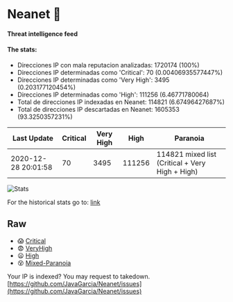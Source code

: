 # Neanet :hocho:
#### Threat intelligence feed
#### The stats:

- Direcciones IP con mala reputacion analizadas: 1720174 (100%)
- Direcciones IP determinadas como 'Critical':  70 (0.00406935577447%)
- Direcciones IP determinadas como 'Very High':  3495 (0.203177120454%)
- Direcciones IP determinadas como 'High':  111256 (6.46771780064)
- Total de direcciones IP indexadas en Neanet:  114821 (6.67496427687%)
- Total de direcciones IP descartadas en Neanet:  1605353 (93.3250357231%)

| Last Update | Critical | Very High | High | Paranoia |
| --- | --- | --- | --- | --- |
| 2020-12-28 20:01:58 | 70 | 3495 | 111256 | 114821 mixed list (Critical + Very High + High)|

![Stats](https://docs.google.com/spreadsheets/d/e/2PACX-1vSnaNMIXVabIpDJjufMlzH7poXnshF3mgd8Is1g9ytUEzVsP5my4Trn8f-xkoLLQ38xpL3HtmUexLo6/pubchart?oid=501124687&format=image)

For the historical stats go to: [link](/stats.csv)
## Raw
- :scream: [Critical](https://raw.githubusercontent.com/JavaGarcia/Neanet/master/blacklists/neanet_critical.txt)
- :fearful: [VeryHigh](https://raw.githubusercontent.com/JavaGarcia/Neanet/master/blacklists/neanet_veryHigh.txtt)
- :frowning: [High](https://raw.githubusercontent.com/JavaGarcia/Neanet/master/blacklists/neanet_high.txt)
- :dizzy_face: [Mixed-Paranoia](https://raw.githubusercontent.com/JavaGarcia/Neanet/master/blacklists/neanet_all.txt)


Your IP is indexed? You may request to takedown. [https://github.com/JavaGarcia/Neanet/issues](https://github.com/JavaGarcia/Neanet/issues)




































































































































































































































































































































































































































































































































































































































































































































































































































































































































































































































































































































































































































































































































































































































































































































































































































































































































































































































































































































































































































































































































































































































































































































































































































































































































































































































































































































































































































































































































































































































































































































































































































